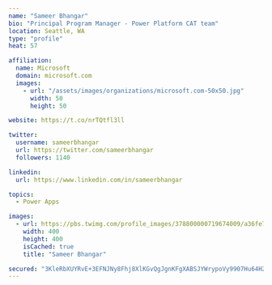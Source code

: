 ```yaml
---
name: "Sameer Bhangar"
bio: "Principal Program Manager - Power Platform CAT team"
location: Seattle, WA
type: "profile"
heat: 57

affiliation:
  name: Microsoft
  domain: microsoft.com
  images:
    - url: "/assets/images/organizations/microsoft.com-50x50.jpg"
      width: 50
      height: 50

website: https://t.co/nrTQtfl3ll

twitter:
  username: sameerbhangar
  url: https://twitter.com/sameerbhangar
  followers: 1140

linkedin:
  url: https://www.linkedin.com/in/sameerbhangar

topics:
  - Power Apps

images:
  - url: https://pbs.twimg.com/profile_images/378800000719674009/a36fe7ddfab1778b76e5793772e43798_400x400.jpeg
    width: 400
    height: 400
    isCached: true
    title: "Sameer Bhangar"

secured: "3KleRbXUYRvE+3EFNJNy8Fhj8XlKGvQgJgnKFgXABSJYWrypoVy9907Hu64H2HDMuuyubIbO6PwIB54BfFv+BksnWlv61ONRN8vmX5TKLbPGzGmXP48vQBPG/bbAo9TgBXg4Vgt3m5k6jhuBGiRGvQBLxGoga9tgTR4li4Pd8eWebzRwI8QWeeQBDvj/KcW9KbrBtOOHMCPHdVMBcttTkq3Bl6vdyw9Ogcl2wbXR+BoCuyJ/S64KjWUZwrJkSquh3J99FLq21ssqLhInlWXhAiyqmoIpMG1DDVfmwanK8egSmyuNtQcBX6R2boZePtiolhvR7NMpakV2Sfgy9qcqoXyqPijWdBp3Xs5Uj/I/T/yo33z8Z3Oz457GCTcj8Q5ksVktR8jesSu8Psh39EBWNZZt5DxrH1lTHLZH3cuaFQ8=;xUE62uohvdCH4qjfgUBZ5g=="
---
```


